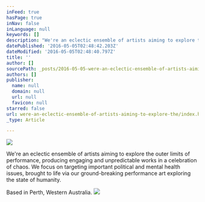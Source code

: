 ```yaml
---
inFeed: true
hasPage: true
inNav: false
inLanguage: null
keywords: []
description: "We're an eclectic ensemble of artists aiming to explore the outer limits of performance, producing engaging and unpredictable works in a celebration of chaos. We focus on targeting important political and mental health issues, brought to life via our ground-breaking performance art exploring the state of humanity."
datePublished: '2016-05-05T02:48:42.203Z'
dateModified: '2016-05-05T02:48:40.797Z'
title: ''
author: []
sourcePath: _posts/2016-05-05-were-an-eclectic-ensemble-of-artists-aiming-to-explore-the.md
authors: []
publisher:
  name: null
  domain: null
  url: null
  favicon: null
starred: false
url: were-an-eclectic-ensemble-of-artists-aiming-to-explore-the/index.html
_type: Article

---
```

![](https://the-grid-user-content.s3-us-west-2.amazonaws.com/6072b4de-52c9-4a30-a9bf-1c73adb39d79.jpg)

We're an eclectic ensemble of artists aiming to explore the outer limits of performance, producing engaging and unpredictable works in a celebration of chaos. We focus on targeting important political and mental health issues, brought to life via our ground-breaking performance art exploring the state of humanity.

Based in Perth, Western Australia.
![](https://the-grid-user-content.s3-us-west-2.amazonaws.com/e88ddc84-6546-4252-a534-6cb565e1dfd2.jpg)